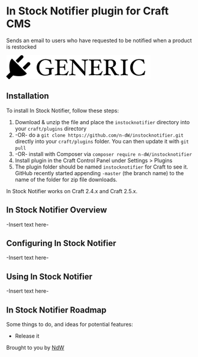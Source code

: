 # In Stock Notifier plugin for Craft CMS

Sends an email to users who have requested to be notified when a product is restocked

![Screenshot](resources/screenshots/plugin_logo.png)

## Installation

To install In Stock Notifier, follow these steps:

1. Download & unzip the file and place the `instocknotifier` directory into your `craft/plugins` directory
2.  -OR- do a `git clone https://github.com/n-dW/instocknotifier.git` directly into your `craft/plugins` folder.  You can then update it with `git pull`
3.  -OR- install with Composer via `composer require n-dW/instocknotifier`
4. Install plugin in the Craft Control Panel under Settings > Plugins
5. The plugin folder should be named `instocknotifier` for Craft to see it.  GitHub recently started appending `-master` (the branch name) to the name of the folder for zip file downloads.

In Stock Notifier works on Craft 2.4.x and Craft 2.5.x.

## In Stock Notifier Overview

-Insert text here-

## Configuring In Stock Notifier

-Insert text here-

## Using In Stock Notifier

-Insert text here-

## In Stock Notifier Roadmap

Some things to do, and ideas for potential features:

* Release it

Brought to you by [NdW](natedewaard.com)
